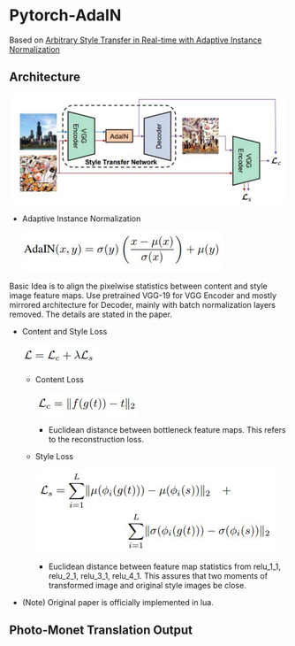 # Pytorch-AdaIN



Based on [Arbitrary Style Transfer in Real-time with Adaptive Instance Normalization](https://arxiv.org/pdf/1703.06868.pdf)

## Architecture

![image-20210109145807459](/assets/images/architecture.JPG)

- Adaptive Instance Normalization

  ![image-20210109145842222](/assets/images/adain.JPG)

Basic Idea is to align the pixelwise statistics between content and style image feature maps. Use pretrained VGG-19 for VGG Encoder and mostly mirrored architecture for Decoder, mainly with batch normalization layers removed. The details are stated in the paper.



- Content and Style Loss

  ![image-20210109150047135](/assets/images/loss1.JPG)

  - Content Loss

    ![image-20210109150106985](/assets/images/loss2.JPG)

    - Euclidean distance between bottleneck feature maps. This refers to the reconstruction loss.

  - Style Loss

    ![image-20210109150225621](/assets/images/loss3.JPG)

    - Euclidean distance between feature map statistics from relu_1_1, relu_2_1, relu_3_1, relu_4_1. This assures that two moments of transformed image and original style images be close.

- (Note) Original paper is officially implemented in lua.



## Photo-Monet Translation Output

